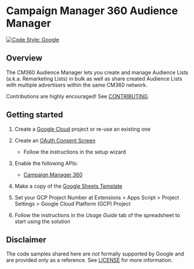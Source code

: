 <!--
Copyright 2023 Google LLC

Licensed under the Apache License, Version 2.0 (the "License");
you may not use this file except in compliance with the License.
You may obtain a copy of the License at

      http://www.apache.org/licenses/LICENSE-2.0

Unless required by applicable law or agreed to in writing, software
distributed under the License is distributed on an "AS IS" BASIS,
WITHOUT WARRANTIES OR CONDITIONS OF ANY KIND, either express or implied.
See the License for the specific language governing permissions and
limitations under the License.
-->

# Campaign Manager 360 Audience Manager

[![Code Style: Google](https://img.shields.io/badge/code%20style-google-blueviolet.svg)](https://github.com/google/gts)

## Overview

The CM360 Audience Manager lets you create and manage Audience Lists (a.k.a. Remarketing Lists) in bulk as well as share created Audience Lists with multiple advertisers within the same CM360 network.

Contributions are highly encouraged! See [CONTRIBUTING](CONTRIBUTING).

## Getting started

1. Create a [Google Cloud](https://console.cloud.google.com) project or re-use an existing one

1. Create an [OAuth Consent Screen](https://console.cloud.google.com/apis/credentials/consent)
    - Follow the instructions in the setup wizard

1. Enable the following APIs:
    - [Campaign Manager 360](https://console.cloud.google.com/apis/library/dfareporting.googleapis.com)

1.  Make a copy of the
    [Google Sheets Template](https://docs.google.com/spreadsheets/d/1wd1kw4dIHY5IVJFsw1v8_smZlU9BBzKKVWTgXGzzs_U)

1. Set your GCP Project Number at Extensions > Apps Script > Project Settings > Google Cloud Platform (GCP) Project

1.  Follow the instructions in the _Usage Guide_ tab of the spreadsheet to start using the solution

## Disclaimer

The code samples shared here are _not_ formally supported by Google and are provided only as a reference. See [LICENSE](LICENSE) for more information.

